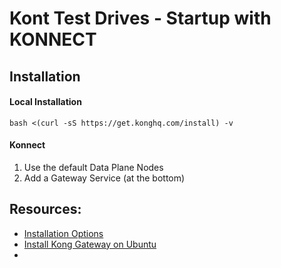 # Kont Test Drives - Startup with KONNECT

## Installation


#### Local Installation

```shell
bash <(curl -sS https://get.konghq.com/install) -v 
```

#### Konnect

1. Use the default Data Plane Nodes
2. Add a Gateway Service (at the bottom)

## Resources:

- [Installation Options](https://docs.konghq.com/gateway/latest/install/)
- [Install Kong Gateway on Ubuntu](https://docs.konghq.com/gateway/3.5.x/install/linux/ubuntu/)
- 